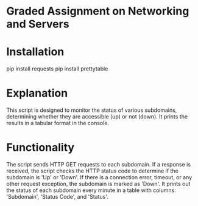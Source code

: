 # Graded Assignment on Networking and Servers
# Installation
pip install requests
pip install prettytable
# Explanation
This script is designed to monitor the status of various subdomains, determining whether they are accessible (up) or not (down). It prints the results in a tabular format in the console.

# Functionality
The script sends HTTP GET requests to each subdomain.
If a response is received, the script checks the HTTP status code to determine if the subdomain is 'Up' or 'Down'.
If there is a connection error, timeout, or any other request exception, the subdomain is marked as 'Down'.
It prints out the status of each subdomain every minute in a table with columns: 'Subdomain', 'Status Code', and 'Status'.

